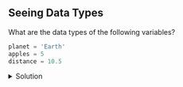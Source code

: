 ## Seeing Data Types

What are the data types of the following variables?

```python
planet = 'Earth'
apples = 5
distance = 10.5
```

<details>
  <summary>
Solution
  </summary>

  <b>Python</b>
<pre>
type(planet)
type(apples)
type(distance)
</pre>

  <b>Output:</b>
  <pre>
&lt;class 'str'&gt;
&lt;class 'int'&gt;
&lt;class 'float'&gt;
</pre>

</details>
